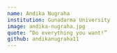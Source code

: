 ```yaml
---
name: Andika Nugraha
institution: Gunadarma University
image: andika-nugraha.jpg
quote: “Do everything you want!”
github: andikanugraha11
---
```

